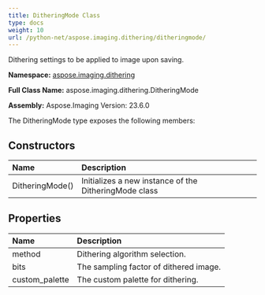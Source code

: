 ```yaml
---
title: DitheringMode Class
type: docs
weight: 10
url: /python-net/aspose.imaging.dithering/ditheringmode/
---
```


Dithering settings to be applied to image upon saving.

**Namespace:** [aspose.imaging.dithering](/imaging/python-net/aspose.imaging.dithering/)

**Full Class Name:** aspose.imaging.dithering.DitheringMode

**Assembly:**  Aspose.Imaging Version: 23.6.0

The DitheringMode type exposes the following members:
## **Constructors**
|**Name**|**Description**|
| :- | :- |
|DitheringMode()|Initializes a new instance of the DitheringMode class|
## **Properties**
|**Name**|**Description**|
| :- | :- |
|method|Dithering algorithm selection.|
|bits|The sampling factor of dithered image.|
|custom_palette|The custom palette for dithering.|
